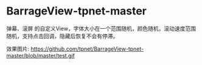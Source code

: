 # BarrageView-tpnet-master
弹幕、滚屏 的自定义View，字体大小在一个范围随机，颜色随机，滚动速度范围随机，支持点击回调，隐藏后恢复不会有停滞。

效果图片:
https://github.com/tpnet/BarrageView-tpnet-master/blob/master/test.gif
